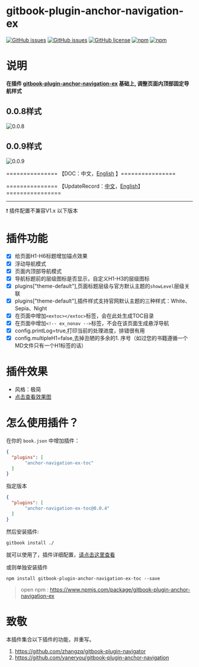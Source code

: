 # gitbook-plugin-anchor-navigation-ex

[![GitHub issues](https://img.shields.io/github/issues/zq99299/gitbook-plugin-anchor-navigation-ex.svg)](https://github.com/zq99299/gitbook-plugin-anchor-navigation-ex/issues) [![GitHub issues](https://img.shields.io/github/issues-closed/zq99299/gitbook-plugin-anchor-navigation-ex.svg)](https://github.com/zq99299/gitbook-plugin-anchor-navigation-ex/issues?q=is%3Aissue+is%3Aclosed) [![GitHub license](https://img.shields.io/github/license/mashape/apistatus.svg)](https://raw.githubusercontent.com/zq99299/gitbook-plugin-anchor-navigation-ex/master/LICENSE) [![npm](https://img.shields.io/npm/v/gitbook-plugin-anchor-navigation-ex-toc.svg)](https://www.npmjs.com/package/gitbook-plugin-anchor-navigation-ex) [![npm](https://img.shields.io/npm/dt/gitbook-plugin-anchor-navigation-ex-toc.svg)](https://www.npmjs.com/package/gitbook-plugin-anchor-navigation-ex)

# 说明

**在插件 [gitbook-plugin-anchor-navigation-ex](https://www.npmjs.com/package/gitbook-plugin-anchor-navigation-ex) 基础上, 调整页面内顶部固定导航样式**

## 0.0.8样式

![0.0.8](http://oi480zo5x.bkt.clouddn.com/0.0.8.jpg)

## 0.0.9样式

![0.0.9](http://oi480zo5x.bkt.clouddn.com/0.0.9.jpg)

===============	【DOC：中文，[English](https://github.com/zq99299/gitbook-plugin-anchor-navigation-ex/blob/master/doc/README_EN.md) 】================

===============	【UpdateRecord：[中文](https://github.com/zq99299/gitbook-plugin-anchor-navigation-ex/blob/master/doc/updateRecord.md)，[English](https://github.com/zq99299/gitbook-plugin-anchor-navigation-ex/blob/master/doc/updateRecord-en.md)】================

-----

:exclamation: 插件配置不兼容V1.x 以下版本

# 插件功能

- [x] 给页面H1-H6标题增加锚点效果
- [x] 浮动导航模式
- [x] 页面内顶部导航模式
- [x] 导航标题前的层级图标是否显示，自定义H1-H3的层级图标
- [x] plugins["theme-default"],页面标题层级与官方默认主题的`showLevel`层级关联
- [x] plugins["theme-default"],插件样式支持官网默认主题的三种样式：White、Sepia、Night
- [x] 在页面中增加`<extoc></extoc>`标签，会在此处生成TOC目录 
- [x] 在页面中增加`<!-- ex_nonav -->`标签，不会在该页面生成悬浮导航
- [x] config.printLog=true,打印当前的处理进度，排错很有用
- [x] config.multipleH1=false,去掉丑陋的多余的1. 序号（如过您的书籍遵循一个MD文件只有一个H1标签的话）

# 插件效果

* 风格：极简
* [点击查看效果图](https://github.com/zq99299/gitbook-plugin-anchor-navigation-ex/blob/master/doc/effectScreenshot.md)

# 怎么使用插件？

在你的 `book.json` 中增加插件：

```json
{
  "plugins": [
       "anchor-navigation-ex-toc"
  ]
}
```

指定版本

```json
{
  "plugins": [
       "anchor-navigation-ex-toc@0.0.4"
  ]
}
```

然后安装插件:

```shell
gitbook install ./
```

就可以使用了，插件详细配置，[请点击这里查看](https://github.com/zq99299/gitbook-plugin-anchor-navigation-ex/blob/master/doc/config.md)

或则单独安装插件

```shell
npm install gitbook-plugin-anchor-navigation-ex-toc --save
```

>open npm : https://www.npmjs.com/package/gitbook-plugin-anchor-navigation-ex

# 致敬

本插件集合以下插件的功能，并重写。

1. https://github.com/zhangzq/gitbook-plugin-navigator
2. https://github.com/yaneryou/gitbook-plugin-anchor-navigation
